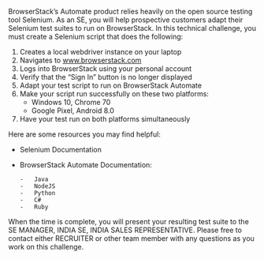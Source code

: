 BrowserStack’s Automate product relies heavily on the open source testing tool Selenium. As an SE, you will help prospective customers adapt their Selenium test suites to run on BrowserStack.
In this technical challenge, you must create a Selenium script that does the following:

1.  Creates a local webdriver instance on your laptop
2.  Navigates to www.browserstack.com
3.  Logs into BrowserStack using your personal account
4.  Verify that the “Sign In” button is no longer displayed
5.  Adapt your test script to run on BrowserStack Automate 
6.  Make your script run successfully on these two platforms: 
       - Windows 10, Chrome 70
       - Google Pixel, Android 8.0
7.  Have your test run on both platforms simultaneously

Here are some resources you may find helpful:

-   Selenium Documentation
-   BrowserStack Automate Documentation:

        -   Java
        -   NodeJS
        -   Python
        -   C#
        -   Ruby
When the time is complete, you will present your resulting test suite to the SE MANAGER, INDIA SE, INDIA SALES REPRESENTATIVE. Please free to contact either RECRUITER or other team member with any questions as you work on this challenge. 
